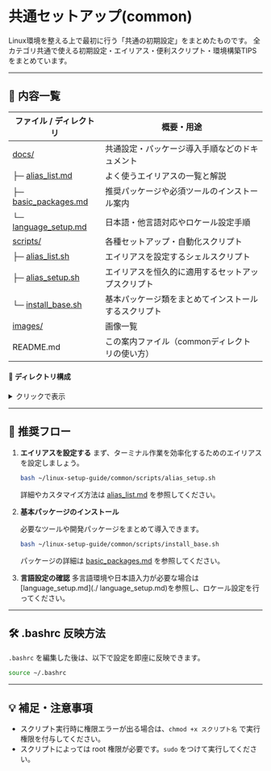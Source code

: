 # 共通セットアップ(common)

Linux環境を整える上で最初に行う「共通の初期設定」をまとめたものです。
全カテゴリ共通で使える初期設定・エイリアス・便利スクリプト・環境構築TIPSをまとめています。

---

## 📄 内容一覧

| ファイル / ディレクトリ               | 概要・用途                                                 |
|--------------------------------------|------------------------------------------------------------|
| [docs/](./docs/)                     | 共通設定・パッケージ導入手順などのドキュメント   |
| ├─ [alias_list.md](./docs/alias_list.md)       | よく使うエイリアスの一覧と解説                       |
| ├─ [basic_packages.md](./docs/basic_packages.md) | 推奨パッケージや必須ツールのインストール案内            |
| └─ [language_setup.md](./docs/language_setup.md) | 日本語・他言語対応やロケール設定手順                     |
| [scripts/](./scripts/)               | 各種セットアップ・自動化スクリプト                         |
| ├─ [alias_list.sh](./scripts/alias_list.sh)     | エイリアスを設定するシェルスクリプト                     |
| ├─ [alias_setup.sh](./scripts/alias_setup.sh)   | エイリアスを恒久的に適用するセットアップスクリプト       |
| └─ [install_base.sh](./scripts/install_base.sh) | 基本パッケージ類をまとめてインストールするスクリプト     |
| [images/](./images/)                 | 画像一覧               |
| README.md                            | この案内ファイル（commonディレクトリの使い方）

#### 📂 ディレクトリ構成

<details>
<summary>クリックで表示</summary>


```
./
├── README.md
├── docs/
│   ├── alias_list.md
│   ├── basic_packages.md
│   └── language_setup.md
├── images/
└── scripts/
    ├── alias_list.sh
    ├── alias_setup.sh
    └── install_base.sh
```
</details>

---

## 🚀 推奨フロー

1. **エイリアスを設定する**
    まず、ターミナル作業を効率化するためのエイリアスを設定しましょう。

    ```bash
    bash ~/linux-setup-guide/common/scripts/alias_setup.sh
    ```

    詳細やカスタマイズ方法は [alias_list.md](./alias_list.md) を参照してください。

2. **基本パッケージのインストール**

    必要なツールや開発パッケージをまとめて導入できます。

    ```bash
    bash ~/linux-setup-guide/common/scripts/install_base.sh
    ```

    パッケージの詳細は [basic_packages.md](basic_packages.md) を参照してください。

1. **言語設定の確認**
    多言語環境や日本語入力が必要な場合は[language_setup.md](./  language_setup.md)を参照し、ロケール設定を行ってください。


---

## 🛠 .bashrc 反映方法

`.bashrc` を編集した後は、以下で設定を即座に反映できます。

```bash
source ~/.bashrc
```

---

## 💡 補足・注意事項

- スクリプト実行時に権限エラーが出る場合は、`chmod +x スクリプト名` で実行権限を付与してください。
- スクリプトによっては root 権限が必要です。`sudo` をつけて実行してください。